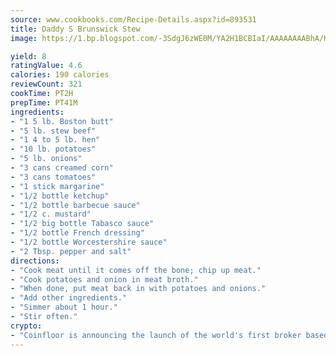 ```yaml
---
source: www.cookbooks.com/Recipe-Details.aspx?id=893531
title: Daddy S Brunswick Stew
image: https://1.bp.blogspot.com/-3SdgJ6zWE0M/YA2H1BCBIaI/AAAAAAAABhA/KLu9yTsYBMkJQudB_uFGwTypBtmTiBfZgCLcBGAsYHQ/s320/4.png

yield: 8
ratingValue: 4.6
calories: 190 calories
reviewCount: 321
cookTime: PT2H
prepTime: PT41M
ingredients:
- "1 5 lb. Boston butt"
- "5 lb. stew beef"
- "1 4 to 5 lb. hen"
- "10 lb. potatoes"
- "5 lb. onions"
- "3 cans creamed corn"
- "3 cans tomatoes"
- "1 stick margarine"
- "1/2 bottle ketchup"
- "1/2 bottle barbecue sauce"
- "1/2 c. mustard"
- "1/2 big bottle Tabasco sauce"
- "1/2 bottle French dressing"
- "1/2 bottle Worcestershire sauce"
- "2 Tbsp. pepper and salt"
directions:
- "Cook meat until it comes off the bone; chip up meat."
- "Cook potatoes and onion in meat broth."
- "When done, put meat back in with potatoes and onions."
- "Add other ingredients."
- "Simmer about 1 hour."
- "Stir often."
crypto:
- "Coinfloor is announcing the launch of the world's first broker based bitcoin marketplace."
---
```

